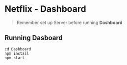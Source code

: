 # Netflix - Dashboard

> Remember set up Server before running **Dashboard**

## Running Dasboard

```
cd Dashboard
npm install
npm start
```

